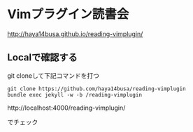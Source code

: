 # Vimプラグイン読書会

http://haya14busa.github.io/reading-vimplugin/

## Localで確認する

git cloneして下記コマンドを打つ

~~~
git clone https://github.com/haya14busa/reading-vimplugin
bundle exec jekyll -w -b /reading-vimplugin
~~~

http://localhost:4000/reading-vimplugin/

でチェック
